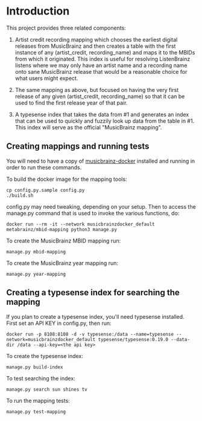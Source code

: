 Introduction
============

This project provides three related components:

1. Artist credit recording mapping which chooses the earliest digital releases from MusicBrainz and then creates
a table with the first instance of any (artist_credit, recording_name) and maps it to the MBIDs from which it
originated. This index is useful for resolving ListenBrainz listens where we may only have an artist name and
a recording name onto sane MusicBrainz release that would be a reasonable choice for what users might expect.

2. The same mapping as above, but focused on having the very first release of any given (artist_credit, recording_name)
so that it can be used to find the first release year of that pair.

3. A typesense index that takes the data from #1 and generates an index that can be used to quickly and fuzzily
look up data from the table in #1. This index will serve as the official "MusicBrainz mapping".

Creating mappings and running tests
-----------------------------------

You will need to have a copy of [musicbrainz-docker](https://github.com/metabrainz/musicbrainz-docker)
installed and running in order to run these commands.


To build the docker image for the mapping tools:

```
cp config.py.sample config.py
./build.sh
```

config.py may need tweaking, depending on your setup. Then to access the manage.py command that is used to
invoke the various functions, do:

```docker run --rm -it --network musicbrainzdocker_default metabrainz/mbid-mapping python3 manage.py```

To create the MusicBrainz MBID mapping run:

```manage.py mbid-mapping```

To create the MusicBrainz year mapping run:

```manage.py year-mapping```


Creating a typesense index for searching the mapping
----------------------------------------------------

If you plan to create a typesense index, you'll need typesense installed. First set an API KEY in config.py,
then run:

```
docker run -p 8108:8108 -d -v typesense:/data --name=typesense --network=musicbrainzdocker_default typesense/typesense:0.19.0 --data-dir /data --api-key=<the api key>
```

To create the typesense index:

```manage.py build-index```

To test searching the index:

```manage.py search sun shines tv```

To run the mapping tests:

```manage.py test-mapping```
